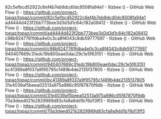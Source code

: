 82c5efbcd52922c6ef4b7eb9dcd0dc8508fa94e1 - Illzbee () - GitHub Web Flow () - https://github.com/project-topaz/topaz/commit/82c5efbcd52922c6ef4b7eb9dcd0dc8508fa94e1
ad4444d423f2bb773bee3d3d3d1c84c182a08412 - Illzbee () - GitHub Web Flow () - https://github.com/project-topaz/topaz/commit/ad4444d423f2bb773bee3d3d3d1c84c182a08412
c98b9247761fdba4e0c3ca8f4043c8db59777697 - Illzbee () - GitHub Web Flow () - https://github.com/project-topaz/topaz/commit/c98b9247761fdba4e0c3ca8f4043c8db59777697
940407669c31edc19b800eae0dac29c1e5f63151 - Illzbee () - GitHub Web Flow () - https://github.com/project-topaz/topaz/commit/940407669c31edc19b800eae0dac29c1e5f63151
bc41389a8f037a9f95795c1489b4de2135f37805 - Illzbee () - GitHub Web Flow () - https://github.com/project-topaz/topaz/commit/bc41389a8f037a9f95795c1489b4de2135f37805
31e4039af5beea02513a975a986c95f87870f9db - Illzbee () - GitHub Web Flow () - https://github.com/project-topaz/topaz/commit/31e4039af5beea02513a975a986c95f87870f9db
70a3deed021b2829989d83cfa9a9dd1b76d13ff3 - Illzbee () - GitHub Web Flow () - https://github.com/project-topaz/topaz/commit/70a3deed021b2829989d83cfa9a9dd1b76d13ff3
